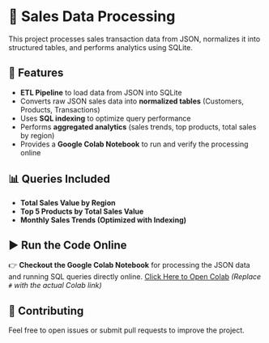 # 📌 Sales Data Processing

This project processes sales transaction data from JSON, normalizes it into structured tables, and performs analytics using SQLite.

## 🚀 Features
- **ETL Pipeline** to load data from JSON into SQLite
- Converts raw JSON sales data into **normalized tables** (Customers, Products, Transactions)
- Uses **SQL indexing** to optimize query performance
- Performs **aggregated analytics** (sales trends, top products, total sales by region)
- Provides a **Google Colab Notebook** to run and verify the processing online

## 📊 Queries Included
- **Total Sales Value by Region**
- **Top 5 Products by Total Sales Value**
- **Monthly Sales Trends (Optimized with Indexing)**

## ▶️ Run the Code Online
👉 **Checkout the Google Colab Notebook** for processing the JSON data and running SQL queries directly online. [Click Here to Open Colab](#) *(Replace `#` with the actual Colab link)*

## 🤝 Contributing
Feel free to open issues or submit pull requests to improve the project.
